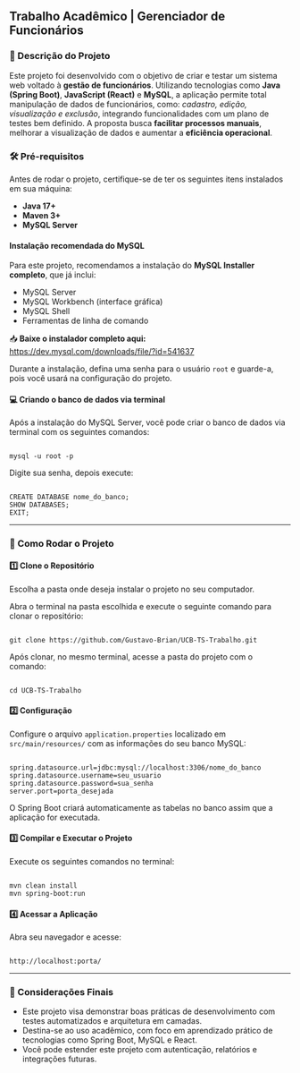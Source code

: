<h2>Trabalho Acadêmico | Gerenciador de Funcionários</h2>

<h3>📝 Descrição do Projeto</h3> 

<p>Este projeto foi desenvolvido com o objetivo de criar e testar um sistema web voltado à <strong>gestão de funcionários</strong>. Utilizando tecnologias como <strong>Java (Spring Boot)</strong>, <strong>JavaScript (React)</strong> e <strong>MySQL</strong>, a aplicação permite total manipulação de dados de funcionários, como: <em>cadastro, edição, visualização e exclusão</em>, integrando funcionalidades com um plano de testes bem definido. A proposta busca <strong>facilitar processos manuais</strong>, melhorar a visualização de dados e aumentar a <strong>eficiência operacional</strong>.</p>

<h3>🛠 Pré-requisitos</h3>

<p>Antes de rodar o projeto, certifique-se de ter os seguintes itens instalados em sua máquina:</p>

<ul>
  <li><strong>Java 17+</strong></li>
  <li><strong>Maven 3+</strong></li>
  <li><strong>MySQL Server</strong></li>
</ul>

<h4>Instalação recomendada do MySQL</h4>
<p>
Para este projeto, recomendamos a instalação do <strong>MySQL Installer completo</strong>, que já inclui:
</p>
<ul>
  <li>MySQL Server</li>
  <li>MySQL Workbench (interface gráfica)</li>
  <li>MySQL Shell</li>
  <li>Ferramentas de linha de comando</li>
</ul>

<p>
📥 <strong>Baixe o instalador completo aqui:</strong><br>
<a href="https://dev.mysql.com/downloads/file/?id=541637" target="_blank">
https://dev.mysql.com/downloads/file/?id=541637
</a>
</p>

<p>Durante a instalação, defina uma senha para o usuário <code>root</code> e guarde-a, pois você usará na configuração do projeto.</p>

<h4>💻 Criando o banco de dados via terminal</h4>
<p>Após a instalação do MySQL Server, você pode criar o banco de dados via terminal com os seguintes comandos:</p>

<pre><code>
mysql -u root -p
</code></pre>

<p>Digite sua senha, depois execute:</p>

<pre><code>
CREATE DATABASE nome_do_banco;
SHOW DATABASES;
EXIT;
</code></pre>

<hr>

<h3>🚀 Como Rodar o Projeto</h3>

<h4>1️⃣ Clone o Repositório</h4>

<p>Escolha a pasta onde deseja instalar o projeto no seu computador.</p>

<p>Abra o terminal na pasta escolhida e execute o seguinte comando para clonar o repositório:</p>

<pre><code>
git clone https://github.com/Gustavo-Brian/UCB-TS-Trabalho.git
</code></pre>

<p>Após clonar, no mesmo terminal, acesse a pasta do projeto com o comando:</p>

<pre><code>
cd UCB-TS-Trabalho
</code></pre>

<h4>2️⃣ Configuração</h4>

<p>Configure o arquivo <code>application.properties</code> localizado em <code>src/main/resources/</code> com as informações do seu banco MySQL:</p>

<pre><code>
spring.datasource.url=jdbc:mysql://localhost:3306/nome_do_banco
spring.datasource.username=seu_usuario
spring.datasource.password=sua_senha
server.port=porta_desejada
</code></pre>

<p>O Spring Boot criará automaticamente as tabelas no banco assim que a aplicação for executada.</p>

<h4>3️⃣ Compilar e Executar o Projeto</h4>

<p>Execute os seguintes comandos no terminal:</p>

<pre><code>
mvn clean install
mvn spring-boot:run
</code></pre>

<h4>4️⃣ Acessar a Aplicação</h4>

<p>Abra seu navegador e acesse:</p>

<pre><code>
http://localhost:porta/
</code></pre>

<hr>

<h3>📌 Considerações Finais</h3>

<ul>
  <li>Este projeto visa demonstrar boas práticas de desenvolvimento com testes automatizados e arquitetura em camadas.</li>
  <li>Destina-se ao uso acadêmico, com foco em aprendizado prático de tecnologias como Spring Boot, MySQL e React.</li>
  <li>Você pode estender este projeto com autenticação, relatórios e integrações futuras.</li>
</ul>
